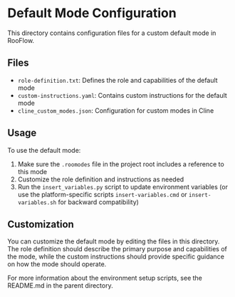 # Default Mode Configuration

This directory contains configuration files for a custom default mode in RooFlow.

## Files

- `role-definition.txt`: Defines the role and capabilities of the default mode
- `custom-instructions.yaml`: Contains custom instructions for the default mode
- `cline_custom_modes.json`: Configuration for custom modes in Cline

## Usage

To use the default mode:

1. Make sure the `.roomodes` file in the project root includes a reference to this mode
2. Customize the role definition and instructions as needed
3. Run the `insert_variables.py` script to update environment variables (or use the platform-specific scripts `insert-variables.cmd` or `insert-variables.sh` for backward compatibility)

## Customization

You can customize the default mode by editing the files in this directory. The role definition should describe the primary purpose and capabilities of the mode, while the custom instructions should provide specific guidance on how the mode should operate.

For more information about the environment setup scripts, see the README.md in the parent directory.